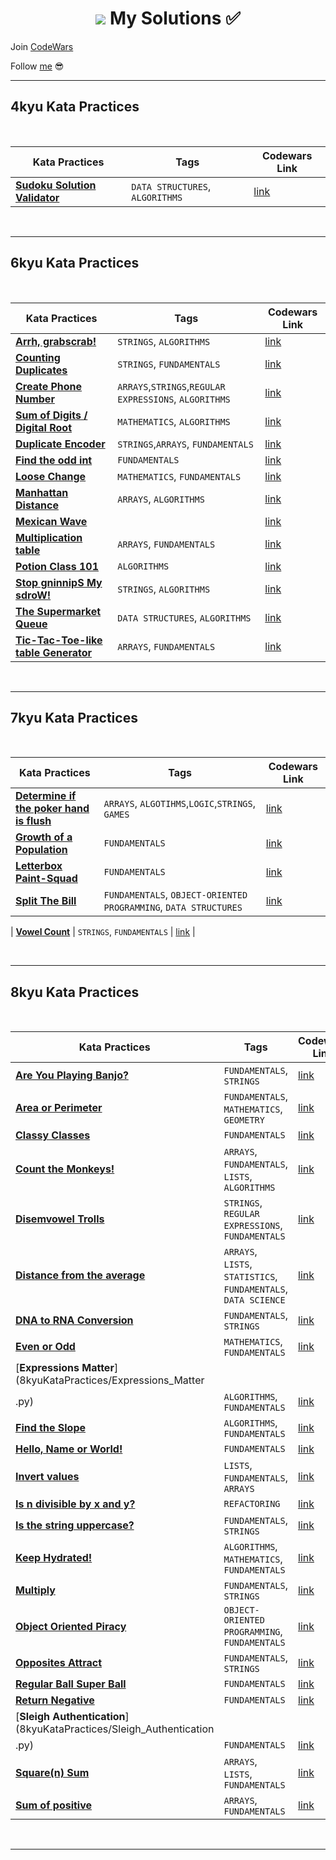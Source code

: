 <h1 align="center"><Welcome to <a href="https://www.codewars.com/users/GulecS"><img src="https://img.shields.io/badge/Codewars-B1361E?style=for-the-badge&logo=Codewars&logoColor=white"> My Solutions ✅</h1>


Join [CodeWars](https://www.codewars.com/r/hbGshA)

Follow [me](https://www.codewars.com/users/GulecS) 😎

---

## 4kyu Kata Practices

<br>

| Kata Practices | Tags | Codewars Link |
|--|--|--|
| [**Sudoku Solution Validator**](4kyuKataPractices/Sudoku_Solution_Validator.py) | `DATA STRUCTURES`, `ALGORITHMS` | [link](https://www.codewars.com/kata/529bf0e9bdf7657179000008) |

<br>

---

## 6kyu Kata Practices

<br>

| Kata Practices | Tags | Codewars Link |
|--|--|--|
| [**Arrh, grabscrab!**](6kyuKataPractices/Arrh_grabscrab.py) | `STRINGS`, `ALGORITHMS` | [link](https://www.codewars.com/kata/52b305bec65ea40fe90007a7) |
| [**Counting Duplicates**](6kyuKataPractices/Counting_Duplicates.py) | `STRINGS`, `FUNDAMENTALS` | [link](https://www.codewars.com/kata/54bf1c2cd5b56cc47f0007a1) |
| [**Create Phone Number**](6kyuKataPractices/Create_Phone_Number.py) | `ARRAYS`,`STRINGS`,`REGULAR EXPRESSIONS`, `ALGORITHMS` | [link](https://www.codewars.com/kata/525f50e3b73515a6db000b83) |
| [**Sum of Digits / Digital Root**](6kyuKataPractices/Digital_Root.py) | `MATHEMATICS`, `ALGORITHMS` | [link](https://www.codewars.com/kata/541c8630095125aba6000c00) |
| [**Duplicate Encoder**](6kyuKataPractices/Duplicate_Encoder.py) | `STRINGS`,`ARRAYS`, `FUNDAMENTALS` | [link](https://www.codewars.com/kata/54b42f9314d9229fd6000d9c) |
| [**Find the odd int**](6kyuKataPractices/Find_the_odd_int.py) | `FUNDAMENTALS` | [link](https://www.codewars.com/kata/54da5a58ea159efa38000836) |
| [**Loose Change**](6kyuKataPractices/Loose_Change.py) | `MATHEMATICS`, `FUNDAMENTALS` | [link](https://www.codewars.com/kata/5571f712ddf00b54420000ee) |
| [**Manhattan Distance**](6kyuKataPractices/Manhattan_Distance.py) | `ARRAYS`, `ALGORITHMS` | [link](https://www.codewars.com/kata/52998bf8caa22d98b800003a) |
| [**Mexican Wave**](6kyuKataPractices/Mexican_Wave.py) |  | [link](https://www.codewars.com/kata/58f5c63f1e26ecda7e000029) |
| [**Multiplication table**](6kyuKataPractices/Multiplication_table.py) | `ARRAYS`, `FUNDAMENTALS` | [link](https://www.codewars.com/kata/534d2f5b5371ecf8d2000a08) |
| [**Potion Class 101**](6kyuKataPractices/Potion_Class_101.py) | `ALGORITHMS` | [link](https://www.codewars.com/kata/5981ff1daf72e8747d000091) |
| [**Stop gninnipS My sdroW!**](6kyuKataPractices/Stop_gninnipS_My_sdroW.py) | `STRINGS`, `ALGORITHMS` | [link](https://www.codewars.com/kata/5264d2b162488dc400000001) |
| [**The Supermarket Queue**](6kyuKataPractices/The_Supermarket_Queue.py) | `DATA STRUCTURES`, `ALGORITHMS` | [link]() |
| [**Tic-Tac-Toe-like table Generator**](6kyuKataPractices/Tic_Tac_Toe_like_table_Generator.py) | `ARRAYS`, `FUNDAMENTALS` | [link](https://www.codewars.com/kata/57b06f90e298a7b53d000a86) |

<br>

---

## 7kyu Kata Practices

<br>

| Kata Practices | Tags | Codewars Link |
|--|--|--|
| [**Determine if the poker hand is flush**](7kyuKataPractices/Determine_if_the_poker_hand_is_flush.py) | `ARRAYS`, `ALGOTIHMS`,`LOGIC`,`STRINGS`, `GAMES`| [link](https://www.codewars.com/kata/5acbc3b3481ebb23a400007d) |
| [**Growth of a Population**](7kyuKataPractices/Growth_of_a_Population.py) | `FUNDAMENTALS` | [link](https://www.codewars.com/kata/563b662a59afc2b5120000c6) |
| [**Letterbox Paint-Squad**](7kyuKataPractices/Letterbox_Paint_Squad.py) | `FUNDAMENTALS` | [link](https://www.codewars.com/kata/597d75744f4190857a00008d) |
| [**Split The Bill**](7kyuKataPractices/Split_The_Bill.py) | `FUNDAMENTALS`, `OBJECT-ORIENTED PROGRAMMING`, `DATA STRUCTURES` | [link](https://www.codewars.com/kata/5641275f07335295f10000d0) |

| [**Vowel Count**](7kyuKataPractices/Vowel_Count.py) | `STRINGS`, `FUNDAMENTALS` | [link](https://www.codewars.com/kata/54ff3102c1bad923760001f3) |

<br>

---

## 8kyu Kata Practices

<br>

| Kata Practices | Tags | Codewars Link |
|--|--|--|
| [**Are You Playing Banjo?**](8kyuKataPractices/Are_You_Playing_Banjo.py) | `FUNDAMENTALS`, `STRINGS` | [link](https://www.codewars.com/kata/53af2b8861023f1d88000832) |
| [**Area or Perimeter**](8kyuKataPractices/Area_or_Perimeter.py) | `FUNDAMENTALS`, `MATHEMATICS`, `GEOMETRY` | [link](https://www.codewars.com/kata/5ab6538b379d20ad880000ab) |
| [**Classy Classes**](8kyuKataPractices/Classy_Classes.py) | `FUNDAMENTALS` | [link](https://www.codewars.com/kata/55a144eff5124e546400005a) |
| [**Count the Monkeys!**](8kyuKataPractices/Count_the_Monkeys.py) | `ARRAYS`, `FUNDAMENTALS`, `LISTS`, `ALGORITHMS` | [link](https://www.codewars.com/kata/56f69d9f9400f508fb000ba7) |
| [**Disemvowel Trolls**](8kyuKataPractices/Count_the_Monkeys.py) | `STRINGS`, `REGULAR EXPRESSIONS`, `FUNDAMENTALS` | [link](https://www.codewars.com/kata/52fba66badcd10859f00097e) |
| [**Distance from the average**](8kyuKataPractices/Distance_from_the_average.py) | `ARRAYS`, `LISTS`, `STATISTICS`, `FUNDAMENTALS`, `DATA SCIENCE` | [link](https://www.codewars.com/kata/568ff914fc7a40a18500005c) |
| [**DNA to RNA Conversion**](8kyuKataPractices/DNA_to_RNA_Conversion.py) | `FUNDAMENTALS`, `STRINGS` | [link](https://www.codewars.com/kata/5556282156230d0e5e000089) |
| [**Even or Odd**](8kyuKataPractices/Even_or_Odd.py) | `MATHEMATICS`, `FUNDAMENTALS` | [link](https://www.codewars.com/kata/53da3dbb4a5168369a0000fe) |
| [**Expressions Matter**](8kyuKataPractices/Expressions_Matter
.py) | `ALGORITHMS`, `FUNDAMENTALS` | [link](https://www.codewars.com/kata/5ae62fcf252e66d44d00008e) |
| [**Find the Slope**](8kyuKataPractices/Find_the_Slope.py) | `ALGORITHMS`, `FUNDAMENTALS` | [link](https://www.codewars.com/kata/55a75e2d0803fea18f00009d) |
| [**Hello, Name or World!**](8kyuKataPractices/Hello_Name_or_World.py) | `FUNDAMENTALS` | [link](https://www.codewars.com/kata/57e3f79c9cb119374600046b) |
| [**Invert values**](8kyuKataPractices/Invert_values.py) | `LISTS`, `FUNDAMENTALS`, `ARRAYS` | [link](https://www.codewars.com/kata/5899dc03bc95b1bf1b0000ad) |
| [**Is n divisible by x and y?**](8kyuKataPractices/Is_n_divisible_by_x_and_y.py) | `REFACTORING` | [link](https://www.codewars.com/kata/5545f109004975ea66000086) |
| [**Is the string uppercase?**](8kyuKataPractices/Is_the_string_uppercase.py) | `FUNDAMENTALS`, `STRINGS` | [link](https://www.codewars.com/kata/56cd44e1aa4ac7879200010b) |
| [**Keep Hydrated!**](8kyuKataPractices/Keep_Hydrated.py) | `ALGORITHMS`, `MATHEMATICS`, `FUNDAMENTALS` | [link](https://www.codewars.com/kata/582cb0224e56e068d800003c) |
| [**Multiply**](8kyuKataPractices/Multiply.py) | `FUNDAMENTALS`, `STRINGS` | [link](https://www.codewars.com/kata/5556282156230d0e5e000089) |
| [**Object Oriented Piracy**](8kyuKataPractices/Object_Oriented_Piracy.py) | `OBJECT-ORIENTED PROGRAMMING`, `FUNDAMENTALS` | [link](https://www.codewars.com/kata/54fe05c4762e2e3047000add) |
| [**Opposites Attract**](8kyuKataPractices/Opposites_Attract.py) | `FUNDAMENTALS`, `STRINGS` | [link](https://www.codewars.com/kata/555086d53eac039a2a000083) |
| [**Regular Ball Super Ball**](8kyuKataPractices/Regular_Ball_Super_Ball.py) | `FUNDAMENTALS` | [link](https://www.codewars.com/kata/53f0f358b9cb376eca001079) |
| [**Return Negative**](8kyuKataPractices/Return_Negative.py) | `FUNDAMENTALS` | [link](https://www.codewars.com/kata/55685cd7ad70877c23000102) |
| [**Sleigh Authentication**](8kyuKataPractices/Sleigh_Authentication
.py) | `FUNDAMENTALS` | [link](https://www.codewars.com/kata/52adc142b2651f25a8000643) |
| [**Square(n) Sum**](8kyuKataPractices/Square_n_Sum.py) | `ARRAYS`, `LISTS`, `FUNDAMENTALS` | [link](https://www.codewars.com/kata/515e271a311df0350d00000f) |
| [**Sum of positive**](8kyuKataPractices/Sum_of_positive.py) | `ARRAYS`, `FUNDAMENTALS` | [link](https://www.codewars.com/kata/5715eaedb436cf5606000381) |





<br>

---
